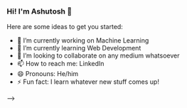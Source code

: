 ### Hi! I'm Ashutosh 👋
Here are some ideas to get you started:

- 🔭 I’m currently working on Machine Learning
- 🌱 I’m currently learning Web Development
- 👯 I’m looking to collaborate on any medium whatsoever 
- 📫 How to reach me: LinkedIn
- 😄 Pronouns: He/him
- ⚡ Fun fact: I learn whatever new stuff comes up!

-->
